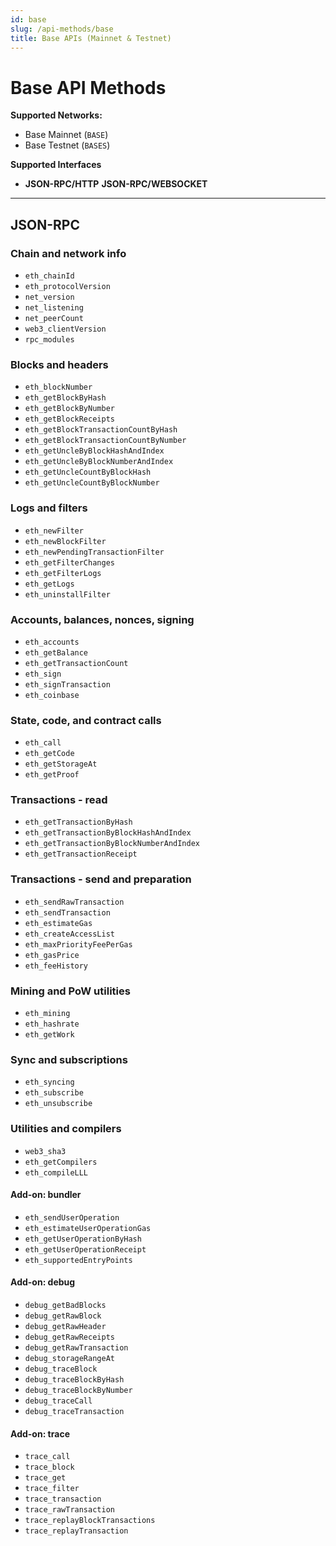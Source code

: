 ```yaml
---
id: base
slug: /api-methods/base
title: Base APIs (Mainnet & Testnet)
---
```


# Base API Methods

**Supported Networks:**
- Base Mainnet (`BASE`)
- Base Testnet (`BASES`)

**Supported Interfaces**
- **JSON-RPC/HTTP**
**JSON-RPC/WEBSOCKET**


---
## JSON-RPC
### Chain and network info
- `eth_chainId`
- `eth_protocolVersion`
- `net_version`
- `net_listening`
- `net_peerCount`
- `web3_clientVersion`
- `rpc_modules`

### Blocks and headers
- `eth_blockNumber`
- `eth_getBlockByHash`
- `eth_getBlockByNumber`
- `eth_getBlockReceipts`
- `eth_getBlockTransactionCountByHash`
- `eth_getBlockTransactionCountByNumber`
- `eth_getUncleByBlockHashAndIndex`
- `eth_getUncleByBlockNumberAndIndex`
- `eth_getUncleCountByBlockHash`
- `eth_getUncleCountByBlockNumber`

### Logs and filters
- `eth_newFilter`
- `eth_newBlockFilter`
- `eth_newPendingTransactionFilter`
- `eth_getFilterChanges`
- `eth_getFilterLogs`
- `eth_getLogs`
- `eth_uninstallFilter`

### Accounts, balances, nonces, signing
- `eth_accounts`
- `eth_getBalance`
- `eth_getTransactionCount`
- `eth_sign`
- `eth_signTransaction`
- `eth_coinbase`

### State, code, and contract calls
- `eth_call`
- `eth_getCode`
- `eth_getStorageAt`
- `eth_getProof`

### Transactions - read
- `eth_getTransactionByHash`
- `eth_getTransactionByBlockHashAndIndex`
- `eth_getTransactionByBlockNumberAndIndex`
- `eth_getTransactionReceipt`

### Transactions - send and preparation
- `eth_sendRawTransaction`
- `eth_sendTransaction`
- `eth_estimateGas`
- `eth_createAccessList`
- `eth_maxPriorityFeePerGas`
- `eth_gasPrice`
- `eth_feeHistory`

### Mining and PoW utilities
- `eth_mining`
- `eth_hashrate`
- `eth_getWork`

### Sync and subscriptions
- `eth_syncing`
- `eth_subscribe`
- `eth_unsubscribe`

### Utilities and compilers
- `web3_sha3`
- `eth_getCompilers`
- `eth_compileLLL`

#### Add-on: bundler
- `eth_sendUserOperation`
- `eth_estimateUserOperationGas`
- `eth_getUserOperationByHash`
- `eth_getUserOperationReceipt`
- `eth_supportedEntryPoints`

#### Add-on: debug
- `debug_getBadBlocks`
- `debug_getRawBlock`
- `debug_getRawHeader`
- `debug_getRawReceipts`
- `debug_getRawTransaction`
- `debug_storageRangeAt`
- `debug_traceBlock`
- `debug_traceBlockByHash`
- `debug_traceBlockByNumber`
- `debug_traceCall`
- `debug_traceTransaction`

#### Add-on: trace
- `trace_call`
- `trace_block`
- `trace_get`
- `trace_filter`
- `trace_transaction`
- `trace_rawTransaction`
- `trace_replayBlockTransactions`
- `trace_replayTransaction`
